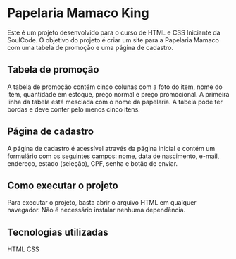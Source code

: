 # Papelaria Mamaco King

Este é um projeto desenvolvido para o curso de HTML e CSS Iniciante da SoulCode. O objetivo do projeto é criar um site para a Papelaria Mamaco com uma tabela de promoção e uma página de cadastro.


## Tabela de promoção

A tabela de promoção contém cinco colunas com a foto do item, nome do item, quantidade em estoque, preço normal e preço promocional. A primeira linha da tabela está mesclada com o nome da papelaria. A tabela pode ter bordas e deve conter pelo menos cinco itens.


## Página de cadastro

A página de cadastro é acessível através da página inicial e contém um formulário com os seguintes campos: nome, data de nascimento, e-mail, endereço, estado (seleção), CPF, senha e botão de enviar.


## Como executar o projeto

Para executar o projeto, basta abrir o arquivo HTML em qualquer navegador. Não é necessário instalar nenhuma dependência.


## Tecnologias utilizadas

HTML
CSS

